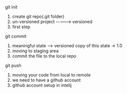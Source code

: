 git init
1. create git repo(.git folder)
2. un-versioned project -----> versioned
3. first step 

git commit
1. meaningful state --> versioned copy of this state -> 1.0
2. moving to staging area
3. commit the file to the local repo

git push
1. moving your code from local to remote
2. we need to have a github account
3. github account setup in intelij